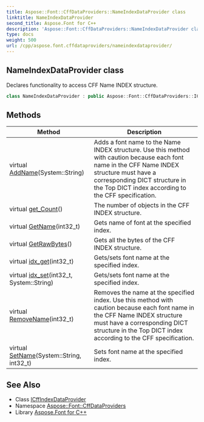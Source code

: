 ```yaml
---
title: Aspose::Font::CffDataProviders::NameIndexDataProvider class
linktitle: NameIndexDataProvider
second_title: Aspose.Font for C++
description: 'Aspose::Font::CffDataProviders::NameIndexDataProvider class. Declares functionality to access CFF Name INDEX structure in C++.'
type: docs
weight: 500
url: /cpp/aspose.font.cffdataproviders/nameindexdataprovider/
---
```

## NameIndexDataProvider class


Declares functionality to access CFF Name INDEX structure.

```cpp
class NameIndexDataProvider : public Aspose::Font::CffDataProviders::ICffIndexDataProvider
```

## Methods

| Method | Description |
| --- | --- |
| virtual [AddName](./addname/)(System::String) | Adds a font name to the Name INDEX structure. Use this method with caution because each font name in the CFF Name INDEX structure must have a corresponding DICT structure in the Top DICT index according to the CFF specification. |
| virtual [get_Count](./get_count/)() | The number of objects in the CFF INDEX structure. |
| virtual [GetName](./getname/)(int32_t) | Gets name of font at the specified index. |
| virtual [GetRawBytes](./getrawbytes/)() | Gets all the bytes of the CFF INDEX structure. |
| virtual [idx_get](./idx_get/)(int32_t) | Gets/sets font name at the specified index. |
| virtual [idx_set](./idx_set/)(int32_t, System::String) | Gets/sets font name at the specified index. |
| virtual [RemoveName](./removename/)(int32_t) | Removes the name at the specified index. Use this method with caution because each font name in the CFF Name INDEX structure must have a corresponding DICT structure in the Top DICT index according to the CFF specification. |
| virtual [SetName](./setname/)(System::String, int32_t) | Sets font name at the specified index. |
## See Also

* Class [ICffIndexDataProvider](../icffindexdataprovider/)
* Namespace [Aspose::Font::CffDataProviders](../)
* Library [Aspose.Font for C++](../../)
